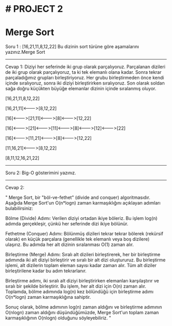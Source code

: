 # # PROJECT 2
# Merge Sort
Soru 1 : [16,21,11,8,12,22]  Bu dizinin sort türüne göre aşamalarını yazınız.Merge Sort

--------------------------
Cevap 1: Diziyi her seferinde iki grup olarak parçalıyoruz. Parçalanan dizileri de iki grup olarak parçalıyoruz, ta ki tek elemanlı olana kadar. Sonra tekrar parçaladığımız grupları birleştiriyoruz. Her grubu birleştirmeden önce kendi içinde sıralıyoruz, sonra iki diziyi birleştirirken sıralıyoruz. Son olarak soldan sağa doğru küçükten büyüğe elemanlar dizinin içinde sıralanmış oluyor.

[16,21,11,8,12,22]

[16,21,11]<--->[8,12,22]

[16]<--->[21,11]<--->[8]<--->[12,22]

[16]<--->[21]<--->[11]<--->[8]<--->[12]<--->[22]

[16]<--->[11,21]<--->[8]<--->[12,22]

[11,16,21]<--->[8,12,22]

[8,11,12,16,21,22]

----------------------------------

Soru 2: Big-O gösterimini yazınız.

------------------------------------------------
Cevap 2:

" Merge Sort, bir "böl-ve-fethet" (divide and conquer) algoritmasıdır. Aşağıda Merge Sort'un O(n*logn) zaman karmaşıklığını açıklayan adımları bulabilirsiniz:

Bölme (Divide) Adımı: Verilen diziyi ortadan ikiye böleriz. Bu işlem log(n) adımda gerçekleşir, çünkü her seferinde dizi ikiye bölünür.

Fethetme (Conquer) Adımı: Bölünmüş dizileri tekrar tekrar bölerek (rekürsif olarak) en küçük parçalara (genellikle tek elemanlı veya boş dizilere) ulaşırız. Bu adımda her alt dizinin sıralanması O(1) zaman alır.

Birleştirme (Merge) Adımı: Sıralı alt dizileri birleştirerek, her bir birleştirme adımında iki alt diziyi birleştirir ve sıralı bir alt dizi oluştururuz. Bu birleştirme işlemi, alt dizilerin toplam eleman sayısı kadar zaman alır. Tüm alt diziler birleştirilene kadar bu adım tekrarlanır.

Birleştirme adımı, iki sıralı alt diziyi birleştirirken elemanları karşılaştırır ve sıralı bir şekilde birleştirir. Bu işlem, her alt dizi için O(n) zaman alır. Toplamda, bölme adımında log(n) kez bölündüğü için birleştirme adımı O(n*logn) zaman karmaşıklığına sahiptir.

Sonuç olarak, bölme adımının log(n) zaman aldığını ve birleştirme adımının O(nlogn) zaman aldığını düşündüğümüzde, Merge Sort'un toplam zaman karmaşıklığının O(nlogn) olduğunu söyleyebiliriz. "
